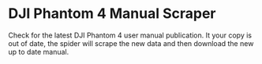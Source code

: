 # DJI Phantom 4 Manual Scraper

Check for the latest DJI Phantom 4 user manual publication. It your copy is out of date, the spider
will scrape the new data and then download the new up to date manual.